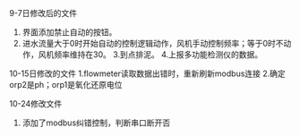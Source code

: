 9-7日修改后的文件 
1. 界面添加禁止自动的按钮。
2. 进水流量大于0时开始自动的控制逻辑动作，风机手动控制频率；等于0时不动作，风机频率维持在30。
3.到点排泥。
4.上报多功能检测仪的数据。

10-15日修改的文件
1.flowmeter读取数据出错时，重新刷新modbus连接
2.确定orp2是ph；orp1是氧化还原电位

10-24修改文件
1. 添加了modbus纠错控制，判断串口断开否